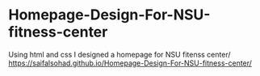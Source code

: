 # Homepage-Design-For-NSU-fitness-center
Using html and css I designed a homepage for NSU fitenss center/
https://saifalsohad.github.io/Homepage-Design-For-NSU-fitness-center/
